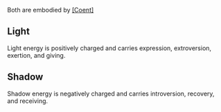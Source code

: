 
Both are embodied by [[Coent]](divine)
## Light
Light energy is positively charged and carries expression, extroversion, exertion, and giving.
## Shadow
Shadow energy is negatively charged and carries introversion, recovery, and receiving.